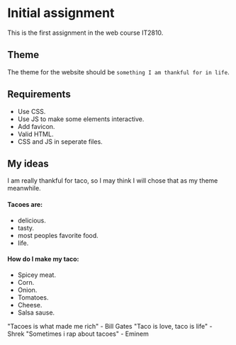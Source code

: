 # Initial assignment

This is the first assignment in the web course IT2810.

## Theme

The theme for the website should be ```something I am thankful for in life```.

## Requirements
 - Use CSS.
 - Use JS to make some elements interactive.
 - Add favicon.
 - Valid HTML.
 - CSS and JS in seperate files.

## My ideas

I am really thankful for taco, so I may think I will chose that as my theme meanwhile.

#### Tacoes are:
 - delicious.
 - tasty.
 - most peoples favorite food. 
 - life.

#### How do I make my taco:
 - Spicey meat.
 - Corn.
 - Onion.
 - Tomatoes.
 - Cheese.
 - Salsa sause.

"Tacoes is what made me rich" - Bill Gates
"Taco is love, taco is life" - Shrek
"Sometimes i rap about tacoes" - Eminem
